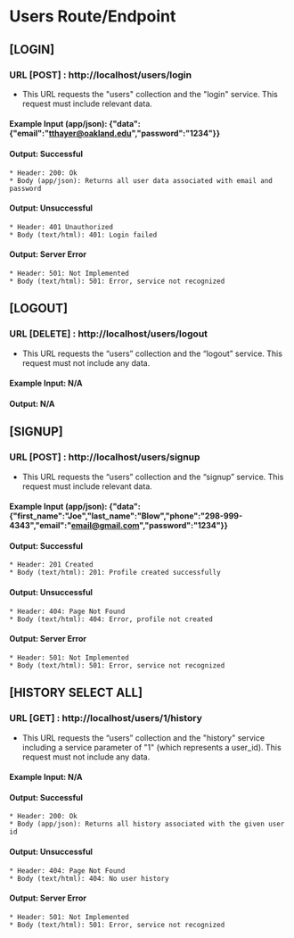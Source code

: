 # Users Route/Endpoint

## [LOGIN]
### URL [POST] : http://localhost/users/login
* This URL requests the "users" collection and the "login" service. This request must include relevant data.
#### Example Input (app/json): {"data":{"email":"tthayer@oakland.edu","password":"1234"}}
#### Output: Successful
    * Header: 200: Ok
    * Body (app/json): Returns all user data associated with email and password
#### Output: Unsuccessful
    * Header: 401 Unauthorized 
    * Body (text/html): 401: Login failed
#### Output: Server Error
    * Header: 501: Not Implemented
    * Body (text/html): 501: Error, service not recognized

## [LOGOUT]
### URL [DELETE] : http://localhost/users/logout
* This URL requests the “users” collection and the “logout” service. This request must not include any data.
#### Example Input: N/A
#### Output: N/A

## [SIGNUP]
### URL [POST] : http://localhost/users/signup
* This URL requests the “users” collection and the “signup” service.  This request must include relevant data.
#### Example Input (app/json): {"data":{"first_name":"Joe","last_name":"Blow","phone":"298-999-4343","email":"email@gmail.com","password":"1234"}}
#### Output: Successful 
    * Header: 201 Created
    * Body (text/html): 201: Profile created successfully
#### Output: Unsuccessful 
    * Header: 404: Page Not Found
    * Body (text/html): 404: Error, profile not created
#### Output: Server Error
    * Header: 501: Not Implemented
    * Body (text/html): 501: Error, service not recognized

## [HISTORY SELECT ALL]
### URL [GET] : http://localhost/users/1/history
* This URL requests the “users” collection and the "history" service including a service parameter of "1" (which represents a user_id). This request must not include any data.
#### Example Input: N/A
#### Output: Successful
    * Header: 200: Ok
    * Body (app/json): Returns all history associated with the given user id
#### Output: Unsuccessful 
    * Header: 404: Page Not Found
    * Body (text/html): 404: No user history
#### Output: Server Error
    * Header: 501: Not Implemented
    * Body (text/html): 501: Error, service not recognized
